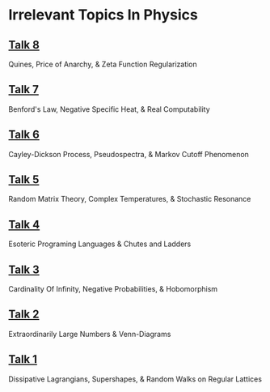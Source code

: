 Irrelevant Topics In Physics
============================

## [Talk 8](http://thoppe.github.io/Irrelevant_Topics_In_Physics/irr8.html)
Quines, Price of Anarchy, & Zeta Function Regularization

## [Talk 7](http://thoppe.github.io/Irrelevant_Topics_In_Physics/irr7.html)
Benford's Law, Negative Specific Heat, & Real Computability

## [Talk 6](http://thoppe.github.io/Irrelevant_Topics_In_Physics/irr6.html)
Cayley-Dickson Process, Pseudospectra, & Markov Cutoff Phenomenon

## [Talk 5](http://thoppe.github.io/Irrelevant_Topics_In_Physics/irr5.html)
Random Matrix Theory, Complex Temperatures, & Stochastic Resonance

## [Talk 4](http://thoppe.github.io/Irrelevant_Topics_In_Physics/irr4.html)
Esoteric Programing Languages & Chutes and Ladders

## [Talk 3](http://thoppe.github.io/Irrelevant_Topics_In_Physics/irr3.html)
Cardinality Of Infinity, Negative Probabilities, & Hobomorphism

## [Talk 2](http://thoppe.github.io/Irrelevant_Topics_In_Physics/irr2.html)
Extraordinarily Large Numbers & Venn-Diagrams

## [Talk 1](http://thoppe.github.io/Irrelevant_Topics_In_Physics/irr1.html)
Dissipative Lagrangians, Supershapes, & Random Walks on Regular Lattices


